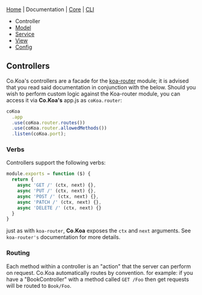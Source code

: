 [Home](https://jaysaurus.github.io/Co.Koa) | Documentation | <a title="co-koa-core on github" href="https://github.com/jaysaurus/co-koa-core">Core</a> | <a title="co-koa-cli on github" href="https://github.com/jaysaurus/co-koa-cli">CLI</a>

* Controller
* [Model](Model.md)
* [Service](Service.md)
* [View](View.md)
* [Config](Config.md)

## Controllers

Co.Koa's controllers are a facade for the [koa-router](https://www.npmjs.com/package/koa-router) module; it is advised that you read said documentation in conjunction with the below.  Should you wish to perform custom logic against the Koa-router module, you can access it via **Co.Koa's** app.js as `coKoa.router`:

```javascript
coKoa
  .app
  .use(coKoa.router.routes())
  .use(coKoa.router.allowedMethods())
  .listen(coKoa.port);
```

### Verbs

Controllers support the following verbs:

```javascript
module.exports = function ($) {
  return {
    async 'GET /' (ctx, next) {},
    async 'PUT /' (ctx, next) {},
    async 'POST /' (ctx, next) {},
    async 'PATCH /' (ctx, next) {},
    async 'DELETE /' (ctx, next) {}
  }
}
```

just as with `koa-router`, **Co.Koa** exposes the `ctx` and `next` arguments.  See `koa-router's` documentation for more details.

### Routing

Each method within a controller is an "action" that the server can perform on request.  Co.Koa automatically routes by convention.  for example: if you have a "BookController" with a method called `GET /Foo` then get requests will be routed to `Book/Foo`.  
